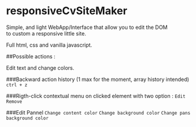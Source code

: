 # responsiveCvSiteMaker

Simple, and light WebApp/Interface that allow you to edit the DOM   
to custom a responsive little site.
  
Full html, css and vanilla javascript.
    
    
##Possible actions :
  
Edit text and change colors.
  
###Backward action history (1 max for the moment, array history intended)
```ctrl + z```
  
###Rigth-click contextual menu on clicked element with two option :
```Edit```
```Remove```

###Edit Pannel
```Change content color```
```Change background color```
```Change pans background color```


<!-- git clone --recurse-submodules https://github.com/nnieddu/cv-site.git -->
